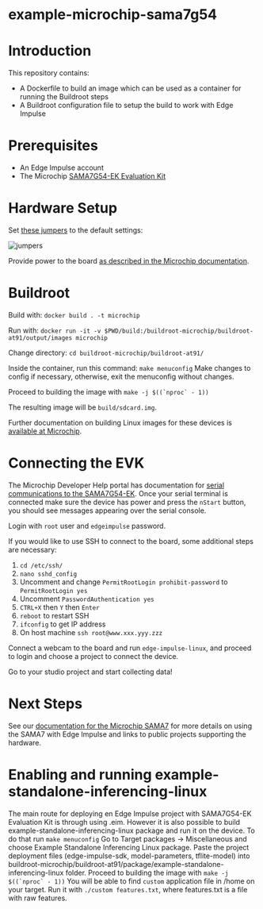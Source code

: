 # example-microchip-sama7g54
# Introduction

This repository contains:

- A Dockerfile to build an image which can be used as a container for running the Buildroot steps
- A Buildroot configuration file to setup the build to work with Edge Impulse

# Prerequisites

- An Edge Impulse account
- The Microchip [SAMA7G54-EK Evaluation Kit](https://www.microchip.com/en-us/development-tool/EV40E67A)

# Hardware Setup

Set [these jumpers](https://developerhelp.microchip.com/xwiki/bin/view/software-tools/32-bit-kits/sama7g54-ek/features/#jumpers) to the default settings:

![jumpers](https://developerhelp.microchip.com/xwiki/bin/download/software-tools/32-bit-kits/sama7g54-ek/features/WebHome/sama7g54-ek-jumpers.png?width=500&height=281&rev=1.1)

Provide power to the board [as described in the Microchip documentation](https://developerhelp.microchip.com/xwiki/bin/view/software-tools/32-bit-kits/sama7g54-ek/features/#power).

# Buildroot

Build with:
`docker build . -t microchip`

Run with:
`docker run -it -v $PWD/build:/buildroot-microchip/buildroot-at91/output/images microchip`

Change directory:
`cd buildroot-microchip/buildroot-at91/`

Inside the container, run this command:
`make menuconfig`
Make changes to config if necessary, otherwise, exit the menuconfig without changes.

Proceed to building the image with
```make -j $((`nproc` - 1))```

The resulting image will be `build/sdcard.img`.

Further documentation on building Linux images for these devices is [available at Microchip](https://developerhelp.microchip.com/xwiki/bin/view/software-tools/32-bit-kits/sama7g54-ek/booting-linux-image/).

# Connecting the EVK

The Microchip Developer Help portal has documentation for [serial communications to the SAMA7G54-EK](https://developerhelp.microchip.com/xwiki/bin/view/software-tools/32-bit-kits/sama7g54-ek/console_serial_communications/). Once your serial terminal is connected make sure the device has power and press the `nStart` button, you should see messages appearing over the serial console.

Login with `root` user and `edgeimpulse` password.

If you would like to use SSH to connect to the board, some additional steps are necessary:

1.  `cd /etc/ssh/`
2.  `nano sshd_config`
3.  Uncomment and change `PermitRootLogin prohibit-password` to `PermitRootLogin yes`
4.  Uncomment `PasswordAuthentication yes`
5.  `CTRL+X` then `Y` then `Enter`
5.  `reboot` to restart SSH
6.  `ifconfig` to get IP address
7.  On host machine `ssh root@www.xxx.yyy.zzz`

Connect a webcam to the board and run `edge-impulse-linux`, and proceed to login and choose a project to connect the device.

Go to your studio project and start collecting data!

# Next Steps

See our [documentation for the Microchip SAMA7](https://docs.edgeimpulse.com/docs/edge-ai-hardware/cpu/microchip-sama7) for more details on using the SAMA7 with Edge Impulse and links to public projects supporting the hardware. 

# Enabling and running example-standalone-inferencing-linux
The main route for deploying en Edge Impulse project with SAMA7G54-EK Evaluation Kit is through using .eim. However it is also possible to build
example-standalone-inferencing-linux package and run it on the device.
To do that run
`make menuconfig`
Go to Target packages -> Miscellaneous and choose Example Standalone Inferencing Linux package. Paste the project deployment files (edge-impulse-sdk, model-parameters, tflite-model)
into buildroot-microchip/buildroot-at91/package/example-standalone-inferencing-linux folder.
Proceed to building the image with
```make -j $((`nproc` - 1))```
You will be able to find `custom` application file in /home on your target. Run it with
`./custom features.txt`,
where features.txt is a file with raw features.